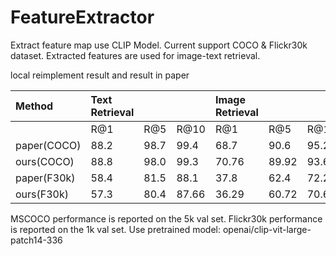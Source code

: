 # FeatureExtractor
Extract feature map use CLIP Model. Current support COCO & Flickr30k dataset.
Extracted features are used for image-text retrieval.

local reimplement result and result in paper

| Method        |Text Retrieval | | |  Image Retrieval | | |
| :-------------|:-------------  | :------------- | :-------------|:-----| :-------------|:------------- |
|               |R@1 |R@5|R@10   | R@1|R@5|R@10|       
| paper(COCO)   |88.2|98.7|99.4|68.7|90.6|95.2|
| ours(COCO)   |88.8|98.0|99.3|70.76|89.92|93.68|
| paper(F30k)   |58.4|81.5|88.1|37.8|62.4|72.2|
|ours(F30k)    |57.3|80.4|87.66|36.29|60.72|70.66|

MSCOCO performance is reported on the 5k val set.
Flickr30k performance is reported on the 1k val set.
Use pretrained model: openai/clip-vit-large-patch14-336
